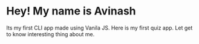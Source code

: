 # Hey! My name is Avinash

Its my first CLI app made using Vanila JS. Here is my first quiz app. Let get to know interesting thing about me.
